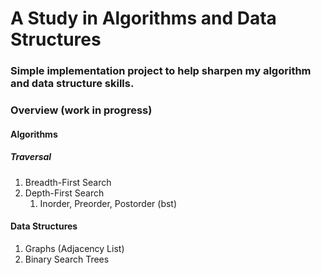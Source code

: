 # A Study in Algorithms and Data Structures

### Simple implementation project to help sharpen my algorithm and data structure skills. 

### Overview (work in progress)
#### Algorithms
##### Traversal
1. Breadth-First Search
2. Depth-First Search
   1. Inorder, Preorder, Postorder (bst)

#### Data Structures
1. Graphs (Adjacency List)
2. Binary Search Trees
